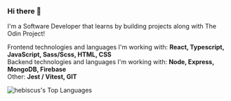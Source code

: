 ### Hi there 👋

I'm a Software Developer that learns by building projects along with The Odin Project!

Frontend technologies and languages I'm working with: **React, Typescript, JavaScript, Sass/Scss, HTML, CSS** <br>
Backend technologies and languages I'm working with: **Node, Express, MongoDB, Firebase** <br>
Other: **Jest / Vitest, GIT**

![hebiscus's Top Languages](https://github-readme-stats.vercel.app/api/top-langs/?username=hebiscus&theme=default&show_icons=true&hide_border=false&layout=compact)
